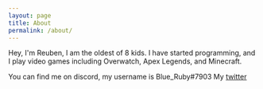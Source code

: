 ```yaml
---
layout: page
title: About
permalink: /about/
---
```


Hey, I'm Reuben, I am the oldest of 8 kids. I have started programming, and I play video games including Overwatch, Apex Legends, and Minecraft.

You can find me on discord, my username is Blue_Ruby#7903
My [twitter](https://twitter.com/Reuben_Talbott)


[jekyll-organization]: https://github.com/jekyll
